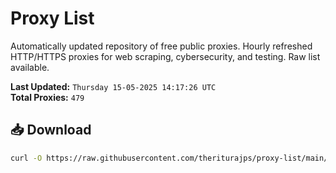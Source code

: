 # Proxy List

Automatically updated repository of free public proxies. Hourly refreshed HTTP/HTTPS proxies for web scraping, cybersecurity, and testing. Raw list available.

**Last Updated:** `Thursday 15-05-2025 14:17:26 UTC`  
**Total Proxies:** `479`

## 📥 Download
```bash
curl -O https://raw.githubusercontent.com/theriturajps/proxy-list/main/proxies.txt

